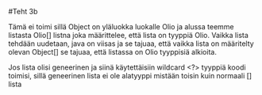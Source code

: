 #Teht 3b

Tämä ei toimi sillä Object on yläluokka luokalle Olio ja alussa teemme listasta Olio[] listna joka määrittelee,
että lista on tyyppiä Olio. Vaikka lista tehdään uudetaan, java on viisas ja se tajuaa, että vaikka lista on määritelty olevan Object[] se tajuaa, että listassa on Olio tyyppisiä alkioita.

Jos lista olisi geneerinen ja siinä käytettäisiin wildcard <?> tyyppiä
koodi toimisi, sillä geneerinen lista ei ole alatyyppi mistään toisin kuin normaali [] lista